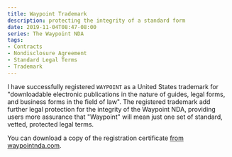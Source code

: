 ```yaml
---
title: Waypoint Trademark
description: protecting the integrity of a standard form
date: 2019-11-04T08:47-08:00
series: The Waypoint NDA
tags:
- Contracts
- Nondisclosure Agreement
- Standard Legal Terms
- Trademark
---
```


I have successfully registered `WAYPOINT` as a United States trademark for "downloadable electronic publications in the nature of guides, legal forms, and business forms in the field of law".  The registered trademark add further legal protection for the integrity of the Waypoint NDA, providing users more assurance that "Waypoint" will mean just one set of standard, vetted, protected legal terms.

You can download a copy of the registration certificate [from waypointnda.com](https://waypointnda.com/files/trademark.pdf).
